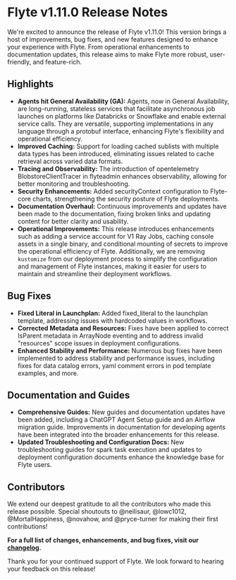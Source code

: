# Flyte v1.11.0 Release Notes

We're excited to announce the release of Flyte v1.11.0! This version brings a host of improvements, bug fixes, and new features designed to enhance your experience with Flyte. From operational enhancements to documentation updates, this release aims to make Flyte more robust, user-friendly, and feature-rich.

## Highlights

- **Agents hit General Availability (GA):** Agents, now in General Availability, are long-running, stateless services that facilitate asynchronous job launches on platforms like Databricks or Snowflake and enable external service calls. They are versatile, supporting implementations in any language through a protobuf interface, enhancing Flyte's flexibility and operational efficiency.
- **Improved Caching:** Support for loading cached sublists with multiple data types has been introduced, eliminating issues related to cache retrieval across varied data formats.
- **Tracing and Observability:** The introduction of opentelemetry BlobstoreClientTracer in flyteadmin enhances observability, allowing for better monitoring and troubleshooting.
- **Security Enhancements:** Added securityContext configuration to Flyte-core charts, strengthening the security posture of Flyte deployments.
- **Documentation Overhaul:** Continuous improvements and updates have been made to the documentation, fixing broken links and updating content for better clarity and usability.
- **Operational Improvements:** This release introduces enhancements such as adding a service account for V1 Ray Jobs, caching console assets in a single binary, and conditional mounting of secrets to improve the operational efficiency of Flyte. Additionally, we are removing `kustomize` from our deployment process to simplify the configuration and management of Flyte instances, making it easier for users to maintain and streamline their deployment workflows.


## Bug Fixes

- **Fixed Literal in Launchplan:** Added fixed_literal to the launchplan template, addressing issues with hardcoded values in workflows.
- **Corrected Metadata and Resources:** Fixes have been applied to correct IsParent metadata in ArrayNode eventing and to address invalid "resources" scope issues in deployment configurations.
- **Enhanced Stability and Performance:** Numerous bug fixes have been implemented to address stability and performance issues, including fixes for data catalog errors, yaml comment errors in pod template examples, and more.

## Documentation and Guides

- **Comprehensive Guides:** New guides and documentation updates have been added, including a ChatGPT Agent Setup guide and an Airflow migration guide. Improvements in documentation for developing agents have been integrated into the broader enhancements for this release.
- **Updated Troubleshooting and Configuration Docs:** New troubleshooting guides for spark task execution and updates to deployment configuration documents enhance the knowledge base for Flyte users.

## Contributors

We extend our deepest gratitude to all the contributors who made this release possible. Special shoutouts to @neilisaur, @lowc1012, @MortalHappiness, @novahow, and @pryce-turner for making their first contributions!

**For a full list of changes, enhancements, and bug fixes, visit our [changelog](https://github.com/flyteorg/flyte/compare/v1.10.7...v1.11.0).**

Thank you for your continued support of Flyte. We look forward to hearing your feedback on this release!
